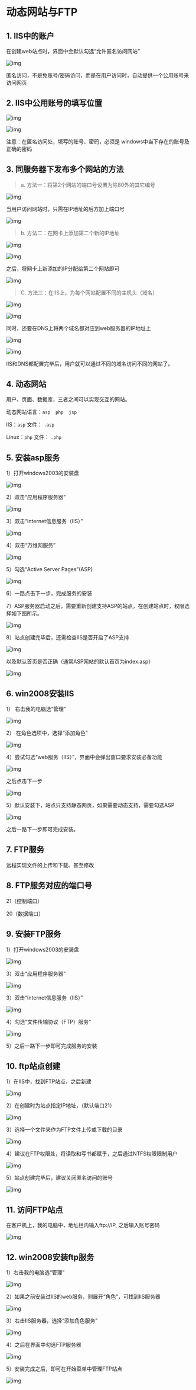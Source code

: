 # 动态网站与FTP
## 1. IIS中的账户

 在创建web站点时，界面中会默认勾选“允许匿名访问网站”

![img](https://github.com/AlphaXiao/CTF-Windows-Security/blob/main/Days/pictures/%E5%9B%BE%E7%89%87281.png) 

匿名访问，不是免账号/密码访问，而是在用户访问时，自动提供一个公用账号来访问网页

 

## 2. IIS中公用账号的填写位置

![img](https://github.com/AlphaXiao/CTF-Windows-Security/blob/main/Days/pictures/%E5%9B%BE%E7%89%87282.png) 

![img](https://github.com/AlphaXiao/CTF-Windows-Security/blob/main/Days/pictures/%E5%9B%BE%E7%89%87283.png) 

注意：在匿名访问处，填写的账号、密码，必须是 windows中当下存在的账号及正确的密码

 

## 3. 同服务器下发布多个网站的方法

> a. 方法一：将第2个网站的端口号设置为除80外的其它编号

![img](https://github.com/AlphaXiao/CTF-Windows-Security/blob/main/Days/pictures/%E5%9B%BE%E7%89%87284.png) 


当用户访问网站时，只需在IP地址的后方加上端口号

![img](https://github.com/AlphaXiao/CTF-Windows-Security/blob/main/Days/pictures/%E5%9B%BE%E7%89%87285.png) 
 

> b. 方法二：在网卡上添加第二个新的IP地址

![img](https://github.com/AlphaXiao/CTF-Windows-Security/blob/main/Days/pictures/%E5%9B%BE%E7%89%87286.png) 

![img](https://github.com/AlphaXiao/CTF-Windows-Security/blob/main/Days/pictures/%E5%9B%BE%E7%89%87287.png) 

之后，将网卡上新添加的IP分配给第二个网站即可

![img](https://github.com/AlphaXiao/CTF-Windows-Security/blob/main/Days/pictures/%E5%9B%BE%E7%89%87288.png) 


> C. 方法三：在IIS上，为每个网站配置不同的主机头（域名）

![img](https://github.com/AlphaXiao/CTF-Windows-Security/blob/main/Days/pictures/%E5%9B%BE%E7%89%87289.png) 

![img](https://github.com/AlphaXiao/CTF-Windows-Security/blob/main/Days/pictures/%E5%9B%BE%E7%89%87290.png) 

同时，还要在DNS上将两个域名都对应到web服务器的IP地址上

![img](https://github.com/AlphaXiao/CTF-Windows-Security/blob/main/Days/pictures/%E5%9B%BE%E7%89%87291.png) 

![img](https://github.com/AlphaXiao/CTF-Windows-Security/blob/main/Days/pictures/%E5%9B%BE%E7%89%87292.png) 

IIS和DNS都配置完毕后，用户就可以通过不同的域名访问不同的网站了。


## 4. 动态网站

用户、页面、数据库，三者之间可以实现交互的网站。

动态网站语言：`asp  php  jsp`

 

IIS：`asp`       文件： `.asp`

Linux：`php`    文件： `.php`

## 5. 安装asp服务

1）打开windows2003的安装盘

![img](https://github.com/AlphaXiao/CTF-Windows-Security/blob/main/Days/pictures/%E5%9B%BE%E7%89%87293.png) 

2）双击“应用程序服务器”

![img](https://github.com/AlphaXiao/CTF-Windows-Security/blob/main/Days/pictures/%E5%9B%BE%E7%89%87294.png) 

3）双击“Internet信息服务（IIS）”

![img](https://github.com/AlphaXiao/CTF-Windows-Security/blob/main/Days/pictures/%E5%9B%BE%E7%89%87295.png) 

4）双击“万维网服务”

![img](https://github.com/AlphaXiao/CTF-Windows-Security/blob/main/Days/pictures/%E5%9B%BE%E7%89%87296.png) 

5）勾选“Active Server Pages”(ASP)

![img](https://github.com/AlphaXiao/CTF-Windows-Security/blob/main/Days/pictures/%E5%9B%BE%E7%89%87297.png) 

6）一路点击下一步，完成服务的安装

7）ASP服务器启动之后，需要重新创建支持ASP的站点，在创建站点时，权限选择如下图所示。

![img](https://github.com/AlphaXiao/CTF-Windows-Security/blob/main/Days/pictures/%E5%9B%BE%E7%89%87298.png) 

8）站点创建完毕后，还需检查IIS是否开启了ASP支持

![img](https://github.com/AlphaXiao/CTF-Windows-Security/blob/main/Days/pictures/%E5%9B%BE%E7%89%87299.png) 

以及默认首页是否正确（通常ASP网站的默认首页为index.asp）

![img](https://github.com/AlphaXiao/CTF-Windows-Security/blob/main/Days/pictures/%E5%9B%BE%E7%89%87300.png) 

 
## 6. win2008安装IIS

1） 右击我的电脑选“管理”

![img](https://github.com/AlphaXiao/CTF-Windows-Security/blob/main/Days/pictures/%E5%9B%BE%E7%89%87301.png) 

2） 在角色选项中，选择“添加角色”

![img](https://github.com/AlphaXiao/CTF-Windows-Security/blob/main/Days/pictures/%E5%9B%BE%E7%89%87302.png) 

 

4）尝试勾选“web服务（IIS）”，界面中会弹出窗口要求安装必备功能

![img](https://github.com/AlphaXiao/CTF-Windows-Security/blob/main/Days/pictures/%E5%9B%BE%E7%89%87303.png) 

之后点击下一步

![img](https://github.com/AlphaXiao/CTF-Windows-Security/blob/main/Days/pictures/%E5%9B%BE%E7%89%87304.png) 

5）默认安装下，站点只支持静态网页，如果需要动态支持，需要勾选ASP

![img](https://github.com/AlphaXiao/CTF-Windows-Security/blob/main/Days/pictures/%E5%9B%BE%E7%89%87305.png) 

之后一路下一步即可完成安装。


## 7. FTP服务

 远程实现文件的上传和下载、甚至修改

## 8. FTP服务对应的端口号

 21（控制端口）

 20（数据端口）

 

## 9. 安装FTP服务

1）打开windows2003的安装盘

![img](https://github.com/AlphaXiao/CTF-Windows-Security/blob/main/Days/pictures/%E5%9B%BE%E7%89%87306.png) 

3）双击“应用程序服务器”

![img](https://github.com/AlphaXiao/CTF-Windows-Security/blob/main/Days/pictures/%E5%9B%BE%E7%89%87307.png) 

3）双击“Internet信息服务（IIS）”

![img](https://github.com/AlphaXiao/CTF-Windows-Security/blob/main/Days/pictures/%E5%9B%BE%E7%89%87308.png) 

4）勾选“文件传输协议（FTP）服务”

![img](https://github.com/AlphaXiao/CTF-Windows-Security/blob/main/Days/pictures/%E5%9B%BE%E7%89%87309.png) 

5）之后一路下一步即可完成服务的安装

 

## 10. ftp站点创建

1）在IIS中，找到FTP站点，之后新建

![img](https://github.com/AlphaXiao/CTF-Windows-Security/blob/main/Days/pictures/%E5%9B%BE%E7%89%87310.png) 

2）在创建时为站点指定IP地址，（默认端口21）

![img](https://github.com/AlphaXiao/CTF-Windows-Security/blob/main/Days/pictures/%E5%9B%BE%E7%89%87311.png) 

3）选择一个文件夹作为FTP文件上传或下载的目录

![img](https://github.com/AlphaXiao/CTF-Windows-Security/blob/main/Days/pictures/%E5%9B%BE%E7%89%87312.png) 

4）建议在FTP权限处，将读取和写书都赋予，之后通过NTFS权限限制用户

![img](https://github.com/AlphaXiao/CTF-Windows-Security/blob/main/Days/pictures/%E5%9B%BE%E7%89%87313.png) 

5）站点创建完毕后，建议关闭匿名访问的账号

![img](https://github.com/AlphaXiao/CTF-Windows-Security/blob/main/Days/pictures/%E5%9B%BE%E7%89%87314.png) 

 
## 11. 访问FTP站点

在客户机上，我的电脑中，地址栏内输入ftp://IP, 之后输入账号密码

![img](https://github.com/AlphaXiao/CTF-Windows-Security/blob/main/Days/pictures/%E5%9B%BE%E7%89%87315.png) 

 

## 12. win2008安装ftp服务

1）右击我的电脑选“管理”

![img](https://github.com/AlphaXiao/CTF-Windows-Security/blob/main/Days/pictures/%E5%9B%BE%E7%89%87316.png) 

2）如果之前安装过IIS的web服务，则展开“角色”，可找到IIS服务器

![img](https://github.com/AlphaXiao/CTF-Windows-Security/blob/main/Days/pictures/%E5%9B%BE%E7%89%87317.png) 

3）右击IIS服务器，选择“添加角色服务”

![img](https://github.com/AlphaXiao/CTF-Windows-Security/blob/main/Days/pictures/%E5%9B%BE%E7%89%87318.png) 

4）之后在界面中勾选FTP服务器

![img](https://github.com/AlphaXiao/CTF-Windows-Security/blob/main/Days/pictures/%E5%9B%BE%E7%89%87319.png)

5）安装完成之后，即可在开始菜单中管理FTP站点

![img](https://github.com/AlphaXiao/CTF-Windows-Security/blob/main/Days/pictures/%E5%9B%BE%E7%89%87320.png) 

 
